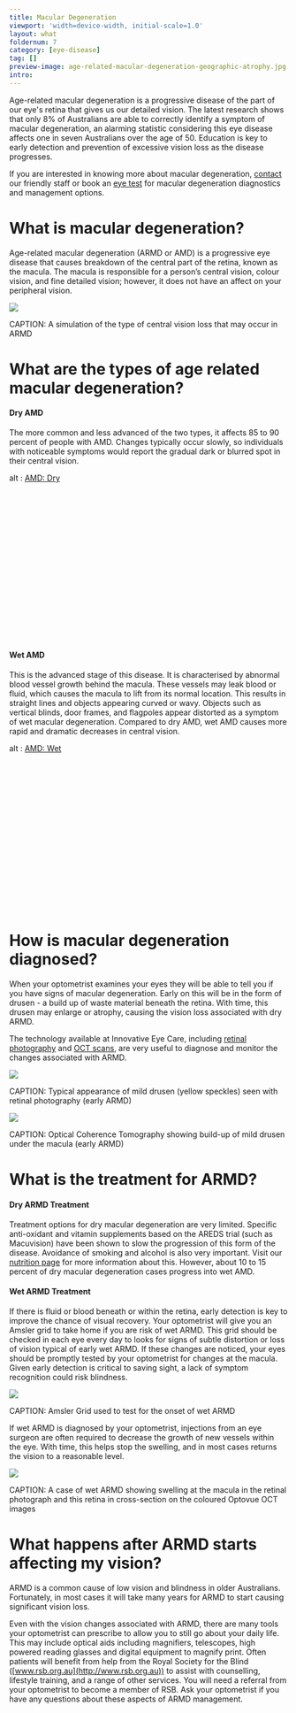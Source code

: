```yaml
---
title: Macular Degeneration
viewport: 'width=device-width, initial-scale=1.0'
layout: what
foldernum: 7
category: [eye-disease]
tag: []
preview-image: age-related-macular-degeneration-geographic-atrophy.jpg
intro: 
---
```


<div class="employee-heading">
<p>Age-related macular degeneration is a progressive disease of the part of our eye's retina that gives us our detailed vision. The latest research shows that only 8% of Australians are able to correctly identify a symptom of macular degeneration, an alarming statistic considering this eye disease affects one in seven Australians over the age of 50. Education is key to early detection and prevention of excessive vision loss as the disease progresses.</p>
<p>If you are interested in knowing more about macular degeneration, <a href="/contact">contact</a> our friendly staff or book an <a href="/what-we-do/eye-exam">eye test</a> for macular degeneration diagnostics and management options.</p>
</div>

# What is macular degeneration?

Age-related macular degeneration (ARMD or AMD) is a progressive eye disease that causes breakdown of the central part of the retina, known as the macula. The macula is responsible for a person’s central vision, colour vision, and fine detailed vision; however, it does not have an affect on your peripheral vision. 

![](/uploads/macular-degeneration.jpg)

CAPTION: A simulation of the type of central vision loss that may occur in ARMD

# What are the types of age related macular degeneration?

#### Dry AMD

The more common and less advanced of the two types, it affects 85 to 90 percent of people with AMD. Changes typically occur slowly, so individuals with noticeable symptoms would report the gradual dark or blurred spot in their central vision. 

<div class="myWrapper" style="position: relative; padding-bottom: 56.25%; height: 0;"><!--[if IE]><iframe frameborder="0" type="text/html" src="https://2689-2347.captiv8online.com/animations/embed/one/d-l-t-d-m-ul-d-t-o?player_width=100%&player_height=100%&site_company_language=34&autostart=false" width="100%" height="100%" style="position:absolute;top:0;left:0;width:100%;height:100%;"></iframe><![endif]--><!--[if !IE]> <--><object data="https://2689-2347.captiv8online.com/animations/embed/one/d-l-t-d-m-ul-d-t-o?player_width=100%&player_height=100%&site_company_language=34&autostart=false" type="text/html" width="100%" height="100%" style="position:absolute;top:0;left:0;width:100%;height:100%;">  alt : <a href="https://2689-2347.captiv8online.com/animations/embed/one/d-l-t-d-m-ul-d-t-o?player_width=100%&player_height=100%&site_company_language=34&autostart=false">AMD: Dry</a></object><!--> <![endif]--></div>

<br>

#### Wet AMD

This is the advanced stage of this disease. It is characterised by abnormal blood vessel growth behind the macula. These vessels may leak blood or fluid, which causes the macula to lift from its normal location. This results in straight lines and objects appearing curved or wavy. Objects such as vertical blinds, door frames, and flagpoles appear distorted as a symptom of wet macular degeneration. Compared to dry AMD, wet AMD causes more rapid and dramatic decreases in central vision.

<div class="myWrapper" style="position: relative; padding-bottom: 56.25%; height: 0;"><!--[if IE]><iframe frameborder="0" type="text/html" src="https://2689-2347.captiv8online.com/animations/embed/one/t-l-t-d-m-ul-d-t-o?player_width=100%&player_height=100%&site_company_language=34&autostart=false" width="100%" height="100%" style="position:absolute;top:0;left:0;width:100%;height:100%;"></iframe><![endif]--><!--[if !IE]> <--><object data="https://2689-2347.captiv8online.com/animations/embed/one/t-l-t-d-m-ul-d-t-o?player_width=100%&player_height=100%&site_company_language=34&autostart=false" type="text/html" width="100%" height="100%" style="position:absolute;top:0;left:0;width:100%;height:100%;">  alt : <a href="https://2689-2347.captiv8online.com/animations/embed/one/t-l-t-d-m-ul-d-t-o?player_width=100%&player_height=100%&site_company_language=34&autostart=false">AMD: Wet</a></object><!--> <![endif]--></div>

<br>

# How is macular degeneration diagnosed?

When your optometrist examines your eyes they will be able to tell you if you have signs of macular degeneration. Early on this will be in the form of drusen - a build up of waste material beneath the retina. With time, this drusen may enlarge or atrophy, causing the vision loss associated with dry ARMD.

The technology available at Innovative Eye Care, including [retinal photography](/what-we-do/retinal-photography) and [OCT scans](/what-we-do/oct), are very useful to diagnose and monitor the changes associated with ARMD.

![](/uploads/age-related-macular-degeneration-hard-drusen.jpg)

CAPTION: Typical appearance of mild drusen (yellow speckles) seen with retinal photography (early ARMD)

![](/uploads/oct-drusen.bmp)

CAPTION: Optical Coherence Tomography showing build-up of mild drusen under the macula (early ARMD)

# What is the treatment for ARMD?

#### Dry ARMD Treatment

Treatment options for dry macular degeneration are very limited. Specific anti-oxidant and vitamin supplements based on the AREDS trial (such as Macuvision) have been shown to slow the progression of this form of the disease. Avoidance of smoking and alcohol is also very important. Visit our [nutrition page](/patient-resources/nutrition-and-supplements-for-age-related-macular-degeneration) for more information about this. However, about 10 to 15 percent of dry macular degeneration cases progress into wet AMD. 

#### Wet ARMD Treatment

If there is fluid or blood beneath or within the retina, early detection is key to improve the chance of visual recovery. Your optometrist will give you an Amsler grid to take home if you are risk of wet ARMD. This grid should be checked in each eye every day to looks for signs of subtle distortion or loss of vision typical of early wet ARMD. If these changes are noticed, your eyes should be promptly tested by your optometrist for changes at the macula. Given early detection is critical to saving sight, a lack of symptom recognition could risk blindness.

![](/uploads/amsler-grid-and-instructions.jpg)

CAPTION: Amsler Grid used to test for the onset of wet ARMD

If wet ARMD is diagnosed by your optometrist, injections from an eye surgeon are often required to decrease the growth of new vessels within the eye. With time, this helps stop the swelling, and in most cases returns the vision to a reasonable level.

![](/uploads/age-related-macular-degeneration-wet-oct.jpg)

CAPTION: A case of wet ARMD showing swelling at the macula in the retinal photograph and this retina in cross-section on the coloured Optovue OCT images

# What happens after ARMD starts affecting my vision?

ARMD is a common cause of low vision and blindness in older Australians. Fortunately, in most cases it will take many years for ARMD to start causing significant vision loss. 

Even with the vision changes associated with ARMD, there are many tools your optometrist can prescribe to allow you to still go about your daily life. This may include optical aids including magnifiers, telescopes, high powered reading glasses and digital equipment to magnify print. Often patients will benefit from help from the Royal Society for the Blind ([www.rsb.org.au](http://www.rsb.org.au)) to assist with counselling, lifestyle training, and a range of other services. You will need a referral from your optometrist to become a member of RSB. Ask your optometrist if you have any questions about these aspects of ARMD management.

